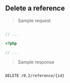 ## Delete a reference

> Sample request

```shell

```

```javascript
// ...
```

```php
<?php

// ...
```

> Sample response

```json

```

`DELETE /0.2/reference/{id}`
